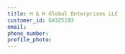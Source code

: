 ```yaml
---
title: H & H Global Enterprises LLC
customer_id: 64325103
email:
phone_number:
profile_photo:
---
```

